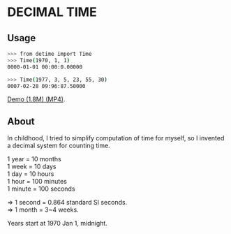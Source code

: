 # DECIMAL TIME

## Usage

```bash
>>> from detime import Time
>>> Time(1970, 1, 1)
0000-01-01 00:00:0.00000

>>> Time(1977, 3, 5, 23, 55, 30)
0007-02-28 09:96:87.50000
```
[Demo (1.8M) (MP4)](https://github.com/mindey/detime/blob/master/media/about.mp4?raw=true).

## About

In childhood, I tried to simplify computation of time for myself, so I
invented a decimal system for counting time.

1 year = 10 months<br>
1 week = 10 days<br>
1 day = 10 hours<br>
1 hour = 100 minutes<br>
1 minute = 100 seconds

=> 1 second = 0.864 standard SI seconds.<br>
=> 1 month = 3~4 weeks.

Years start at 1970 Jan 1, midnight.
